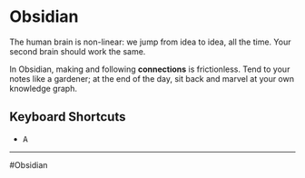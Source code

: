 # Obsidian
The human brain is non-linear: we jump from idea to idea, all the time. Your second brain should work the same.

In Obsidian, making and following **connections** is frictionless. Tend to your notes like a gardener; at the end of the day, sit back and marvel at your own knowledge graph.

## Keyboard Shortcuts
- <kbd>A</kbd>

---
#Obsidian